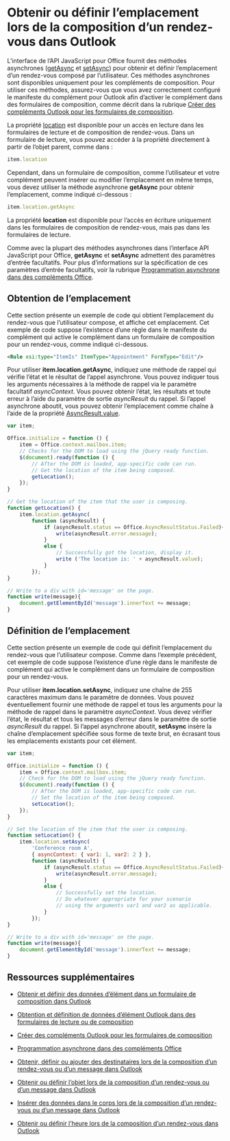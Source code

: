 
# <a name="get-or-set-the-location-when-composing-an-appointment-in-outlook"></a>Obtenir ou définir l’emplacement lors de la composition d’un rendez-vous dans Outlook

L’interface de l’API JavaScript pour Office fournit des méthodes asynchrones ([getAsync](../../reference/outlook/Location.md) et [setAsync](../../reference/outlook/Location.md)) pour obtenir et définir l’emplacement d’un rendez-vous composé par l’utilisateur. Ces méthodes asynchrones sont disponibles uniquement pour les compléments de composition. Pour utiliser ces méthodes, assurez-vous que vous avez correctement configuré le manifeste du complément pour Outlook afin d’activer le complément dans des formulaires de composition, comme décrit dans la rubrique [Créer des compléments Outlook pour les formulaires de composition](../outlook/compose-scenario.md).

La propriété [location](../../reference/outlook/Office.context.mailbox.item.md) est disponible pour un accès en lecture dans les formulaires de lecture et de composition de rendez-vous. Dans un formulaire de lecture, vous pouvez accéder à la propriété directement à partir de l’objet parent, comme dans :




```js
item.location
```

Cependant, dans un formulaire de composition, comme l’utilisateur et votre complément peuvent insérer ou modifier l’emplacement en même temps, vous devez utiliser la méthode asynchrone  **getAsync** pour obtenir l’emplacement, comme indiqué ci-dessous :




```js
item.location.getAsync
```

La propriété  **location** est disponible pour l’accès en écriture uniquement dans les formulaires de composition de rendez-vous, mais pas dans les formulaires de lecture.

Comme avec la plupart des méthodes asynchrones dans l’interface API JavaScript pour Office,  **getAsync** et **setAsync** admettent des paramètres d’entrée facultatifs. Pour plus d’informations sur la spécification de ces paramètres d’entrée facultatifs, voir la rubrique [Programmation asynchrone dans des compléments Office](../../docs/develop/asynchronous-programming-in-office-add-ins.md).


## <a name="to-get-the-location"></a>Obtention de l’emplacement


Cette section présente un exemple de code qui obtient l’emplacement du rendez-vous que l’utilisateur compose, et affiche cet emplacement. Cet exemple de code suppose l’existence d’une règle dans le manifeste du complément qui active le complément dans un formulaire de composition pour un rendez-vous, comme indiqué ci-dessous.


```XML
<Rule xsi:type="ItemIs" ItemType="Appointment" FormType="Edit"/>

```

Pour utiliser  **item.location.getAsync**, indiquez une méthode de rappel qui vérifie l’état et le résultat de l’appel asynchrone. Vous pouvez indiquer tous les arguments nécessaires à la méthode de rappel via le paramètre facultatif  _asyncContext_. Vous pouvez obtenir l’état, les résultats et toute erreur à l’aide du paramètre de sortie  _asyncResult_ du rappel. Si l’appel asynchrone aboutit, vous pouvez obtenir l’emplacement comme chaîne à l’aide de la propriété [AsyncResult.value](../../reference/outlook/simple-types.md).




```js
var item;

Office.initialize = function () {
    item = Office.context.mailbox.item;
    // Checks for the DOM to load using the jQuery ready function.
    $(document).ready(function () {
        // After the DOM is loaded, app-specific code can run.
        // Get the location of the item being composed.
        getLocation();
    });
}

// Get the location of the item that the user is composing.
function getLocation() {
    item.location.getAsync(
        function (asyncResult) {
            if (asyncResult.status == Office.AsyncResultStatus.Failed){
                write(asyncResult.error.message);
            }
            else {
                // Successfully got the location, display it.
                write ('The location is: ' + asyncResult.value);
            }
        });
}

// Write to a div with id='message' on the page.
function write(message){
    document.getElementById('message').innerText += message; 
}
```


## <a name="to-set-the-location"></a>Définition de l’emplacement


Cette section présente un exemple de code qui définit l’emplacement du rendez-vous que l’utilisateur compose. Comme dans l’exemple précédent, cet exemple de code suppose l’existence d’une règle dans le manifeste de complément qui active le complément dans un formulaire de composition pour un rendez-vous.

Pour utiliser  **item.location.setAsync**, indiquez une chaîne de 255 caractères maximum dans le paramètre de données. Vous pouvez éventuellement fournir une méthode de rappel et tous les arguments pour la méthode de rappel dans le paramètre  _asyncContext_. Vous devez vérifier l’état, le résultat et tous les messages d’erreur dans le paramètre de sortie  _asyncResult_ du rappel. Si l’appel asynchrone aboutit, **setAsync** insère la chaîne d’emplacement spécifiée sous forme de texte brut, en écrasant tous les emplacements existants pour cet élément.




```js
var item;

Office.initialize = function () {
    item = Office.context.mailbox.item;
    // Check for the DOM to load using the jQuery ready function.
    $(document).ready(function () {
        // After the DOM is loaded, app-specific code can run.
        // Set the location of the item being composed.
        setLocation();
    });
}

// Set the location of the item that the user is composing.
function setLocation() {
    item.location.setAsync(
        'Conference room A',
        { asyncContext: { var1: 1, var2: 2 } },
        function (asyncResult) {
            if (asyncResult.status == Office.AsyncResultStatus.Failed){
                write(asyncResult.error.message);
            }
            else {
                // Successfully set the location.
                // Do whatever appropriate for your scenario
                // using the arguments var1 and var2 as applicable.
            }
        });
}

// Write to a div with id='message' on the page.
function write(message){
    document.getElementById('message').innerText += message; 
}
```


## <a name="additional-resources"></a>Ressources supplémentaires



- [Obtenir et définir des données d’élément dans un formulaire de composition dans Outlook](../outlook/get-and-set-item-data-in-a-compose-form.md)
    
- [Obtention et définition de données d’élément Outlook dans des formulaires de lecture ou de composition](../outlook/item-data.md)
    
- [Créer des compléments Outlook pour les formulaires de composition](../outlook/compose-scenario.md)
    
- [Programmation asynchrone dans des compléments Office](../../docs/develop/asynchronous-programming-in-office-add-ins.md)
    
- [Obtenir, définir ou ajouter des destinataires lors de la composition d’un rendez-vous ou d’un message dans Outlook](../outlook/get-set-or-add-recipients.md)
    
- [Obtenir ou définir l’objet lors de la composition d’un rendez-vous ou d’un message dans Outlook](../outlook/get-or-set-the-subject.md)
    
- [Insérer des données dans le corps lors de la composition d’un rendez-vous ou d’un message dans Outlook](../outlook/insert-data-in-the-body.md)
    
- [Obtenir ou définir l’heure lors de la composition d’un rendez-vous dans Outlook](../outlook/get-or-set-the-time-of-an-appointment.md)
    
